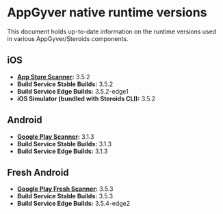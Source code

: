 # AppGyver native runtime versions

This document holds up-to-date information on the runtime versions used in various AppGyver/Steroids components.

## iOS
* **[App Store Scanner](https://itunes.apple.com/us/app/appgyver-scanner/id575076515?mt=8):** 3.5.2
* **Build Service Stable Builds:** 3.5.2
* **Build Service Edge Builds:** 3.5.2-edge1
* **iOS Simulator (bundled with Steroids CLI):** 3.5.2

## Android
* **[Google Play Scanner](https://play.google.com/store/apps/details?id=com.appgyver.android&hl=en):** 3.1.3
* **Build Service Stable Builds:** 3.1.3
* **Build Service Edge Builds:** 3.1.3

## Fresh Android
* **[Google Play Fresh Scanner](https://play.google.com/store/apps/details?id=com.appgyver.freshandroid&hl=en):** 3.5.3
* **Build Service Stable Builds:** 3.5.3
* **Build Service Edge Builds:** 3.5.4-edge2
